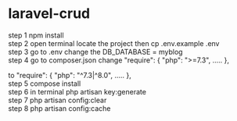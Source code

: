 # laravel-crud
step 1 npm install <br>
step 2 open terminal locate the project then cp .env.example .env <br>
step 3 go to .env change the DB_DATABASE = myblog <br>
step 4 go to composer.json
change
"require": {
    "php": ">=7.3",
    .....
},

to 
"require": {
    "php": "^7.3|^8.0",
    .....
}, <br>
step 5 compose install <br>
step 6 in terminal php artisan key:generate <br>
step 7 php artisan config:clear <br>
step 8 php artisan config:cache <br>
